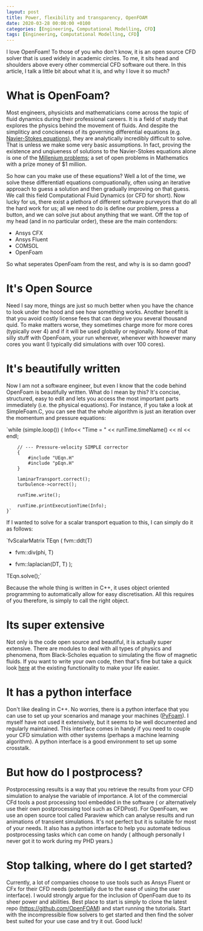 ```yaml
---
layout: post
title: Power, flexibility and transparency, OpenFOAM
date: 2020-03-28 00:00:00 +0100
categories: [Engineering, Computational Modelling, CFD]
tags: [Engineering, Computational Modelling, CFD]
---
```


I love OpenFoam! To those of you who don't know, it is an open source CFD solver that is used widely in academic circles. To me, it sits head and shoulders above every other commercial  CFD software out there. In this article, I talk a little bit about what it is, and why I love it so much?

[](https://upload.wikimedia.org/wikipedia/commons/b/b9/False_color_image_of_the_far_field_of_a_submerged_turbulent_jet.jpg)

# What is OpenFoam?

Most engineers, physicists and mathematicians come across the topic of fluid dynamics during their professional careers. It is a field of study that explores the physics behind the movement of fluids. And despite the simpliticy and conciseness of its governing differential equations (e.g. [Navier-Stokes equations](https://en.wikipedia.org/wiki/Navier%E2%80%93Stokes_existence_and_smoothness)), they are analytically incredibly difficult to solve. That is unless we make some very basic assumptions. In fact, proving the existence and unqiueness of solutions to the Navier-Stokes equations alone is one of the [Millenium problems](https://www.claymath.org/millennium-problems); a set of open problems in Mathematics with a prize money of $1 million. 

So how can you make use of these equations? Well a lot of the time, we solve these differentiatl equations compuationally, often using an iterative approach to guess a solution and then gradually improving on that guess. We call this field Computational Fluid Dynamics (or CFD for short). Now lucky for us, there exist a plethora of different software purveyors that do all the hard work for us; all we need to do is define our problem, press a button, and we can solve jsut about anything that we want. Off the top of my head (and in no particular order), these are the main contendors:

* Ansys CFX
* Ansys Fluent
* COMSOL
* OpenFoam

So what seperates OpenFoam from the rest, and why is is so damn good?

# It's Open Source

Need I say more, things are just so much better when you have the chance to look under the hood and see how something works. Another benefit is that you avoid costly license fees that can deprive you several thousand quid. To make matters worse, they sometimes charge more for more cores (typically over 4)  and if it will be used globally or regionally. None of that silly stuff with OpenFoam, your run wherever, whenever with however many cores you want (I typically did simulations with over 100 cores). 


# It's beautifully written

Now I am not a software engineer, but even I know that the code behind OpenFoam is beautifully written. What do I mean by this? It's concise, structured, easy to edit and lets you access the most important parts immediately (i.e. the physical equations). For instance, if you take a look at SimpleFoam.C, you can see that the whole algorithm is just an iteration over the momentum and pressure equations:	 

`while (simple.loop())
    {
        Info<< "Time = " << runTime.timeName() << nl << endl;

        // --- Pressure-velocity SIMPLE corrector
        {
            #include "UEqn.H"
            #include "pEqn.H"
        }

        laminarTransport.correct();
        turbulence->correct();

        runTime.write();

        runTime.printExecutionTime(Info);
    }`

If I wanted to solve for a scalar transport equation to this, I can simply do it as follows: 

`fvScalarMatrix TEqn
(
   fvm::ddt(T)             
 + fvm::div(phi, T)        
 - fvm::laplacian(DT, T) 
);
 
TEqn.solve();`


Because the whole thing is written in C++, it uses object oriented programming to automatically allow for easy discretisation. All this requires of you therefore, is simply to call the right object. 

# Its super extensive
Not only is the code open source and beautiful, it is actually super extensive. There are modules to deal with all types of physics and phenomena, ftom Black-Scholes equation to simulating the flow of magnetic fluids. If you want to write your own code, then that's fine but take a quick look [here](https://www.openfoam.com/documentation/user-guide/standard-libraries.php) at the existing functionality to make your life easier. 


# It has a python interface
Don't like dealing in C++. No worries, there is a python interface that you can use to set up your scenarios and manage your machines ([PyFoam](https://github.com/takaakiaoki/PyFoam)). I myself have not used it extensively, but it seems to be well documented and regularly maintained. This interface comes in handy if you need to couple your CFD simulation with other systems (perhaps a machine learning algorithm). A python interface is a good environment to set up some crosstalk.

# But how do I postprocess? 

Postprocessing results is a way that you retrieve the results from your CFD simulation to analyse the variable of importance. A lot of the commercial CFd tools a post processing tool embedded in the software ( or alternatively use their own postprocessing tool such as CFDPost). For OpenFoam, we use an open source tool called Paraview which can analyse results and run animations of transient simulations. It's not perfect but it is suitable for most of your needs. It also has a python interface to help you automate tedious postprocessing tasks which can come on handy ( although personally I never got it to work during my PHD years.)

# Stop talking, where do I get started?

Currently, a lot of companies choose to use tools such as Ansys Fluent or CFx for their CFD needs (potentially due to the ease of using the user interface). I would strongly argue for the inclusion of OpenFoam due to its sheer power and abilities. Best place to start is simply to clone the latest repo (https://github.com/OpenFOAM) and start running the tutorials. Start with the incompressible flow solvers to get started and then find the solver best suited for your use case and try it out. Good luck!	